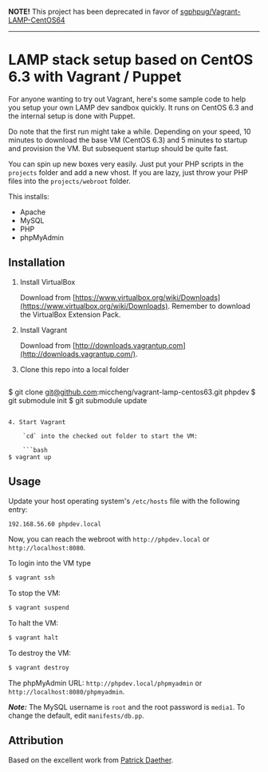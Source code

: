 **NOTE!** This project has been deprecated in favor of [sgphpug/Vagrant-LAMP-CentOS64](https://github.com/sgphpug/vagrant-lamp-centos64)

----

# LAMP stack setup based on CentOS 6.3 with Vagrant / Puppet

For anyone wanting to try out Vagrant, here's some sample code to help you setup your own LAMP dev sandbox quickly. It runs on CentOS 6.3 and the internal setup is done with Puppet.

Do note that the first run might take a while. Depending on your speed, 10 minutes to download the base VM (CentOS 6.3) and 5 minutes to startup and provision the VM. But subsequent startup should be quite fast.

You can spin up new boxes very easily. Just put your PHP scripts in the `projects` folder and add a new vhost. If you are lazy, just throw your PHP files into the `projects/webroot` folder.

This installs:

- Apache
- MySQL
- PHP
- phpMyAdmin

## Installation

1. Install VirtualBox

	Download from [https://www.virtualbox.org/wiki/Downloads](https://www.virtualbox.org/wiki/Downloads). Remember to download the VirtualBox Extension Pack.

2. Install Vagrant
	
	Download from [http://downloads.vagrantup.com](http://downloads.vagrantup.com/).

3. Clone this repo into a local folder

	```bash
$ git clone git@github.com:miccheng/vagrant-lamp-centos63.git phpdev
$ git submodule init
$ git submodule update
```

4. Start Vagrant

	`cd` into the checked out folder to start the VM:

	```bash
$ vagrant up
```

## Usage

Update your host operating system's `/etc/hosts` file with the following entry:

```bash
192.168.56.60 phpdev.local
```

Now, you can reach the webroot with `http://phpdev.local` or `http://localhost:8080`.

To login into the VM type
```bash
$ vagrant ssh
```

To stop the VM:
```bash
$ vagrant suspend
```

To halt the VM:
```bash
$ vagrant halt
```

To destroy the VM:
```bash
$ vagrant destroy
```

The phpMyAdmin URL: `http://phpdev.local/phpmyadmin` or `http://localhost:8080/phpmyadmin`.

***Note:*** The MySQL username is `root` and the root password is `media1`. To change the default, edit `manifests/db.pp`.

## Attribution

Based on the excellent work from [Patrick Daether](https://github.com/pdaether/LAMP-CentOS-with-Vagrant).

